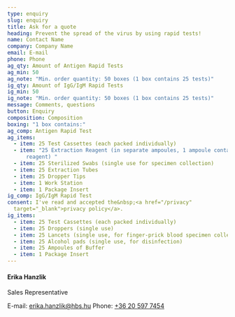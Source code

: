 ```yaml
---
type: enquiry
slug: enquiry
title: Ask for a quote
heading: Prevent the spread of the virus by using rapid tests!
name: Contact Name
company: Company Name
email: E-mail
phone: Phone
ag_qty: Amount of Antigen Rapid Tests
ag_min: 50
ag_note: "Min. order quantity: 50 boxes (1 box contains 25 tests)"
ig_qty: Amount of IgG/IgM Rapid Tests
ig_min: 50
ig_note: "Min. order quantity: 50 boxes (1 box contains 25 tests)"
message: Comments, questions
button: Enquiry
composition: Composition
boxing: "1 box contains:"
ag_comp: Antigen Rapid Test
ag_items:
  - item: 25 Test Cassettes (each packed individually)
  - item: "25 Extraction Reagent (in separate ampoules, 1 ampoule contains 0.3ml
      reagent) "
  - item: 25 Sterilized Swabs (single use for specimen collection)
  - item: 25 Extraction Tubes
  - item: 25 Dropper Tips
  - item: 1 Work Station
  - item: 1 Package Insert
ig_comp: IgG/IgM Rapid Test
consent: I've read and accepted the&nbsp;<a href="/privacy"
  target="_blank">privacy policy</a>.
ig_items:
  - item: 25 Test Cassettes (each packed individually)
  - item: 25 Droppers (single use)
  - item: 25 Lancets (single use, for finger-prick blood specimen collection)
  - item: 25 Alcohol pads (single use, for disinfection)
  - item: 25 Ampoules of Buffer
  - item: 1 Package Insert
---
```

#### Erika Hanzlik

Sales Representative

E-mail: [erika.hanzlik@hbs.hu](mailto:erika.hanzlik@hbs.hu)
Phone: [+36 20 597 7454](tel:+36205977454)